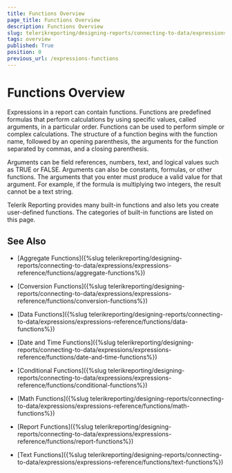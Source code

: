 ```yaml
---
title: Functions Overview
page_title: Functions Overview
description: Functions Overview
slug: telerikreporting/designing-reports/connecting-to-data/expressions/expressions-reference/functions/overview
tags: overview
published: True
position: 0
previous_url: /expressions-functions
---
```


# Functions Overview



Expressions in a report can contain functions. Functions are predefined formulas that perform calculations by using specific values,          called arguments, in a particular order. Functions can be used to perform simple or complex calculations. The structure of a function          begins with the function name, followed by an opening parenthesis, the arguments for the function separated by commas, and a closing          parenthesis.

Arguments can be field references, numbers, text, and logical values such as TRUE or FALSE. Arguments can also be constants, formulas,         or other functions. The arguments that you enter must produce a valid value for that argument. For example, if the formula is          multiplying two integers, the result cannot be a text string.

Telerik Reporting provides many built-in functions and also lets you create user-defined functions. The         categories of built-in functions are listed on this page.         

## See Also

 * [Aggregate Functions]({%slug telerikreporting/designing-reports/connecting-to-data/expressions/expressions-reference/functions/aggregate-functions%})

 * [Conversion Functions]({%slug telerikreporting/designing-reports/connecting-to-data/expressions/expressions-reference/functions/conversion-functions%})

 * [Data Functions]({%slug telerikreporting/designing-reports/connecting-to-data/expressions/expressions-reference/functions/data-functions%})

 * [Date and Time Functions]({%slug telerikreporting/designing-reports/connecting-to-data/expressions/expressions-reference/functions/date-and-time-functions%})

 * [Conditional Functions]({%slug telerikreporting/designing-reports/connecting-to-data/expressions/expressions-reference/functions/conditional-functions%})

 * [Math Functions]({%slug telerikreporting/designing-reports/connecting-to-data/expressions/expressions-reference/functions/math-functions%})

 * [Report Functions]({%slug telerikreporting/designing-reports/connecting-to-data/expressions/expressions-reference/functions/report-functions%})

 * [Text Functions]({%slug telerikreporting/designing-reports/connecting-to-data/expressions/expressions-reference/functions/text-functions%})
